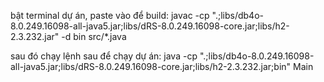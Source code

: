 bật terminal dự án, paste vào để build:
javac -cp ".;libs/db4o-8.0.249.16098-all-java5.jar;libs/dRS-8.0.249.16098-core.jar;libs/h2-2.3.232.jar" -d bin src/\*.java


sau đó chạy lệnh sau để chạy dự án:
java -cp ".;libs/db4o-8.0.249.16098-all-java5.jar;libs/dRS-8.0.249.16098-core.jar;libs/h2-2.3.232.jar;bin" Main
